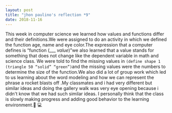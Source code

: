 ```yaml
---
layout: post
title: "jhon paulino's reflection *9"
date: 2018-11-16
---
```



This week in computer science we learned how values and functions differ and their definitions.We were assigned to do an activity in which we defined the function age, name and eye color.The expression that a computer defines is “function (___   _value_)”we also learned that a value stands for something that does not change like the dependent variable in math and science class. We were told to find the missing values in ```(define shape 1 (triangle 50 “solid” “green”)```and the missing values were the numbers to determine the size of the function.We also did a lot of group work which led to us learning about the word modeling and how we can represent the phrase a rocket blasts off .My classmates and i had very different but similar ideas and doing the gallery walk was very eye opening because i didn't know that we had such similar ideas. I personally think that the class is slowly making progress and adding good behavior to the learning environment.:book: :computer:
